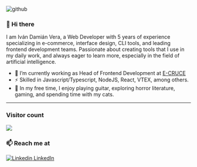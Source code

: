 ![github](https://user-images.githubusercontent.com/31445077/87033150-57166f80-c203-11ea-990c-71a1e0d34ff4.png)

### 👋 Hi there 
I am Iván Damián Vera, a Web Developer with 5 years of experience specializing in e-commerce, interface design, CLI tools, and leading frontend development teams. Passionate about creating tools that I use in my daily work, and always eager to learn more, especially in the field of artificial intelligence.

- 🔭 I’m currently working as Head of Frontend Development at [E-CRUCE](https://www.e-cruce.com/)
- ⚡ Skilled in Javascript/Typescript, NodeJS, React, VTEX, among others.
- 🎸 In my free time, I enjoy playing guitar, exploring horror literature, gaming, and spending time with my cats.

<hr />

### Visitor count
<img src="https://profile-counter.glitch.me/ivanvera-nvm/count.svg" />

### 📫 Reach me at 
[![Linkedin](https://i.stack.imgur.com/gVE0j.png) LinkedIn](https://www.linkedin.com/)
